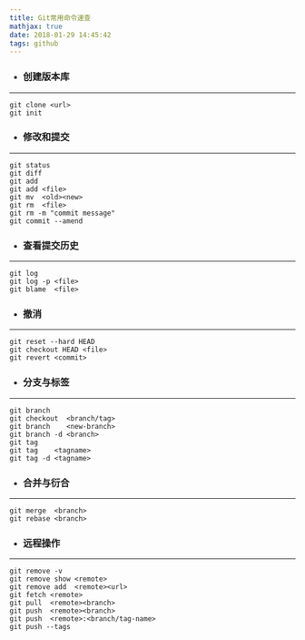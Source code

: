```yaml
---
title: Git常用命令速查
mathjax: true
date: 2018-01-29 14:45:42
tags: github
---
```

- ### 创建版本库

---
~~~
git clone <url> 
git init
~~~
- ### 修改和提交

---
~~~
git status
git diff
git add 
git add <file>
git mv  <old><new>
git rm  <file>
git rm -m "commit message"
git commit --amend
~~~

- ### 查看提交历史

---
~~~
git log 
git log -p <file>
git blame  <file>
~~~

- ### 撤消

---
~~~
git reset --hard HEAD
git checkout HEAD <file>
git revert <commit>
~~~

- ### 分支与标签

---
~~~
git branch 
git checkout  <branch/tag>
git branch    <new-branch>
git branch -d <branch>
git tag 
git tag    <tagname>
git tag -d <tagname>
~~~

- ### 合并与衍合

---
~~~
git merge  <branch>
git rebase <branch>
~~~

- ### 远程操作

---
~~~
git remove -v 
git remove show <remote>
git remove add  <remote><url>
git fetch <remote>
git pull  <remote><branch>
git push  <remote><branch>
git push  <remote>:<branch/tag-name>
git push --tags
~~~

